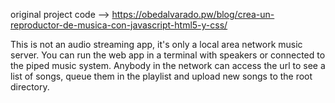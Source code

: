 original project code --> https://obedalvarado.pw/blog/crea-un-reproductor-de-musica-con-javascript-html5-y-css/

This is not an audio streaming app, it's only a local area network music server. You can run the web app in a terminal with speakers or connected to the piped music system. Anybody in the network can access the url to see
a list of songs, queue them in the playlist and upload new songs to the root directory.

